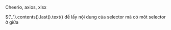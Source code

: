 
Cheerio, axios, xlsx

$('..').contents().last().text() để lấy nội dung của selector mà có môt selector ở giữa
